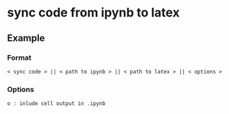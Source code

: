 # sync code from ipynb to latex

## Example

### Format

```txt
< sync code > || < path to ipynb > || < path to latex > || < options >
```

### Options

```
o : inlude cell output in .ipynb
```